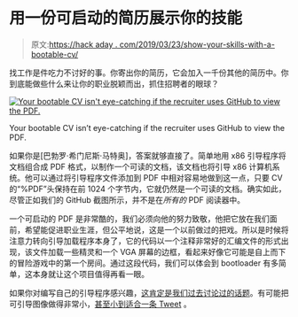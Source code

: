 # 用一份可启动的简历展示你的技能

> 原文:[https://hack aday . com/2019/03/23/show-your-skills-with-a-bootable-cv/](https://hackaday.com/2019/03/23/show-your-skills-with-a-bootable-cv/)

找工作是件吃力不讨好的事。你寄出你的简历，它会加入一千份其他的简历中。你到底能做些什么来让你的职业脱颖而出，抓住招聘者的眼球？

[![Your bootable CV isn't eye-catching if the recruiter uses GitHub to view the PDF.](../Images/8757b45564390e2485e2d2a45a43d07b.png)](https://hackaday.com/wp-content/uploads/2019/03/github-pdf-fail.jpg)

Your bootable CV isn’t eye-catching if the recruiter uses GitHub to view the PDF.

如果你是[巴勃罗·希门尼斯·马特奥]，答案就够直接了。简单地用 x86 引导程序将文档组合成 PDF 格式，以制作一个可读的文档，该文档也将引导 x86 计算机系统。他可以通过将引导程序文件添加到 PDF 中相对容易地做到这一点，只要 CV 的“%PDF”头保持在前 1024 个字节内，它就仍然是一个可读的文档。确实如此，尽管正如我们的 GitHub 截图所示，并不是在*所有的* PDF 阅读器中。

一个可启动的 PDF 是非常酷的，我们必须向他的努力致敬，他把它放在我们面前，希望能促进职业生涯，但公平地说，这是一个以前做过的把戏。所以是时候将注意力转向引导加载程序本身了，它的代码以一个注释非常好的汇编文件的形式出现，该文件加载一些精灵和一个 VGA 屏幕的边框，看起来好像它可能是自上而下的冒险游戏中的第一个房间。通过这段代码，我们可以体会到 bootloader 有多简单，这本身就让这个项目值得再看一眼。

如果你对编写自己的引导程序感兴趣，[这肯定是我们过去讨论过的话题](https://hackaday.com/2017/10/23/write-your-own-x86-bootloader/)。有可能把可引导图像做得非常小，[甚至小到适合一条 Tweet](https://hackaday.com/2018/08/02/cd-image-via-twitter-a-handcrafted-game-disc/) 。